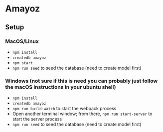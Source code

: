 # Amayoz

## Setup

### MacOS/Linux

* `npm install`
* `createdb amayoz`
* `npm start`
* `npm run seed` to seed the database (need to create model first)

### Windows (not sure if this is need you can probably just follow the macOS instructions in your ubuntu shell)

* `npm install`
* `createdb amayoz`
* `npm run build-watch` to start the webpack process
* Open another terminal window; from there, `npm run start-server` to start the server process
* `npm run seed` to seed the database (need to create model first)
